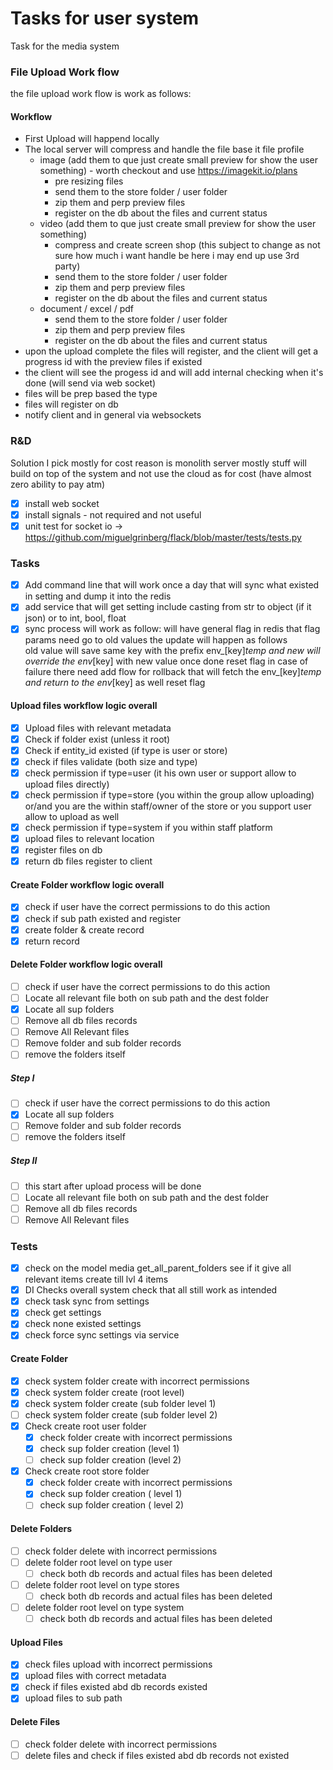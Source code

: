 # Tasks for user system
Task for the media system

### File Upload Work flow

the file upload work flow is work as follows:

#### Workflow

- First Upload will happend locally
- The local server will compress and handle the file base it file profile
  - image (add them to que just create small preview for show the user something) - worth checkout and use https://imagekit.io/plans
    - pre resizing files
    - send them to the store folder / user folder
    - zip them and perp preview files
    - register on the db about the files and current status
  - video (add them to que just create small preview for show the user something)
    - compress and create screen shop (this subject to change as not sure how much i want handle be here i may end up use 3rd party)
    - send them to the store folder / user folder
    - zip them and perp preview files
    - register on the db about the files and current status
  - document / excel / pdf
    - send them to the store folder / user folder
    - zip them and perp preview files
    - register on the db about the files and current status
- upon the upload complete the files will register, and the client will get a progress id with the preview files if existed
- the client will see the progess id and will add internal checking when it's done (will send via web socket)
- files will be prep based the type
- files will register on db
- notify client and in general via websockets


### R&D

Solution I pick mostly for cost reason is monolith server mostly stuff will build on top of the system and not use the cloud as for cost (have almost zero ability to pay atm)

- [x] install web socket
- [x] install signals - not required and not useful
- [x] unit test for socket io -> https://github.com/miguelgrinberg/flack/blob/master/tests/tests.py

### Tasks
- [x] Add command line that will work once a day that will sync what existed in setting and dump it into the redis
- [x] add service that will get setting include casting from str to object (if it json) or to int, bool, float
- [x] sync process will work as follow: will have general flag in redis that flag params need go to old values the update will happen as follows  
        old value will save same key with the prefix env_[key]_temp  and new will override the env_[key] with new value once done reset flag in case of failure there need add flow for
        rollback that will fetch the  env_[key]_temp and return to the env_[key] as well reset flag

#### Upload files workflow logic overall
- [x] Upload files with relevant metadata
- [x] Check if folder exist (unless it root)
- [x] Check if entity_id existed (if type is user or store)
- [x] check if files validate (both size and type)
- [x] check permission if type=user (it his own user or support allow to upload files directly)
- [x] check permission if type=store (you within the group allow uploading) or/and you are the within staff/owner of the store or you support user allow to upload as well
- [x] check permission if type=system if you within staff platform
- [x] upload files to relevant location
- [x] register files on db
- [x] return db files register to client

#### Create Folder workflow logic overall
- [x] check if user have the correct permissions to do this action
- [x] check if sub path existed and register
- [x] create folder & create record
- [x] return record

#### Delete Folder workflow logic overall
- [ ] check if user have the correct permissions to do this action
- [ ] Locate all relevant file both on sub path and the dest folder
- [x] Locate all sup folders
- [ ] Remove all db files records
- [ ] Remove All Relevant files
- [ ] Remove folder and sub folder records
- [ ] remove the folders itself
##### Step I
- [ ] check if user have the correct permissions to do this action
- [x] Locate all sup folders
- [ ] Remove folder and sub folder records
- [ ] remove the folders itself
##### Step II
- [ ] this start after upload process will be done
- [ ] Locate all relevant file both on sub path and the dest folder
- [ ] Remove all db files records
- [ ] Remove All Relevant files
### Tests
- [x] check on the model media get_all_parent_folders see if it give all relevant items create till lvl 4 items
- [x] DI Checks overall system check that all still work as intended
- [x] check task sync from settings
- [x] check get settings
- [x] check none existed settings
- [x] check force sync settings via service
#### Create Folder
- [x] check system folder create with incorrect permissions
- [x] check system folder create (root level)
- [x] check system folder create (sub folder level 1)
- [ ] check system folder create (sub folder level 2)
- [x] Check create root user folder
  - [x] check folder create with incorrect permissions
  - [x] check sup folder creation (level 1)
  - [ ] check sup folder creation (level 2)
- [x] Check create root store folder
  - [x] check folder create with incorrect permissions
  - [x] check sup folder creation ( level 1)
  - [ ] check sup folder creation ( level 2)
#### Delete Folders
- [ ] check folder delete with incorrect permissions
- [ ] delete folder root level on type user
  - [ ] check both db records and actual files has been deleted
- [ ] delete folder root level on type stores
  - [ ] check both db records and actual files has been deleted
- [ ] delete folder root level on type system
  - [ ] check both db records and actual files has been deleted

#### Upload Files
- [x] check files upload with incorrect permissions
- [x] upload files with correct metadata
- [x] check if files existed abd db records existed
- [x] upload files to sub path

#### Delete Files
- [ ] check folder delete with incorrect permissions
- [ ] delete files and check if files existed abd db records not existed
